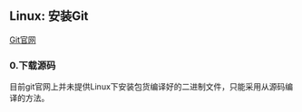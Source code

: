 ## Linux: 安装Git

[Git官网](https://git-scm.com/)

### 0.下载源码

目前git官网上并未提供Linux下安装包货编译好的二进制文件，只能采用从源码编译的方法。

